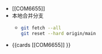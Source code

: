 - [[COM6655]]
- 本地合并分支
	- ```sh
	  git fetch --all
	  git reset --hard origin/main
	  ```
- {{cards [[COM6655]] }}